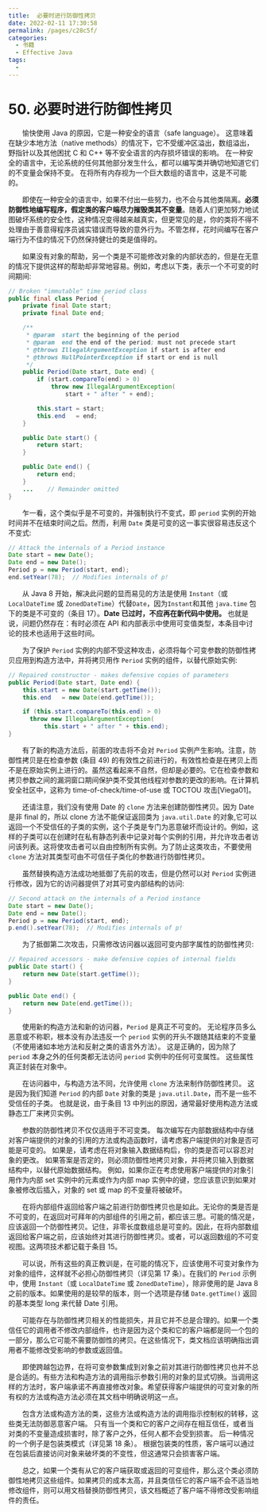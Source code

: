 ```yaml
---
title:  必要时进行防御性拷贝
date: 2022-02-11 17:30:58
permalink: /pages/c28c5f/
categories:
  - 书籍
  - Effective Java
tags:
  - 
---
```

# 50. 必要时进行防御性拷贝

　　愉快使用 Java 的原因，它是一种安全的语言（safe language）。 这意味着在缺少本地方法（native methods）的情况下，它不受缓冲区溢出，数组溢出，野指针以及其他困扰 C 和 C++ 等不安全语言的内存损坏错误的影响。 在一种安全的语言中，无论系统的任何其他部分发生什么，都可以编写类并确切地知道它们的不变量会保持不变。 在将所有内存视为一个巨大数组的语言中，这是不可能的。

　　即使在一种安全的语言中，如果不付出一些努力，也不会与其他类隔离。**必须防御性地编写程序，假定类的客户端尽力摧毁类其不变量**。随着人们更加努力地试图破坏系统的安全性，这种情况变得越来越真实，但更常见的是，你的类将不得不处理由于善意得程序员诚实错误而导致的意外行为。不管怎样，花时间编写在客户端行为不佳的情况下仍然保持健壮的类是值得的。

　　如果没有对象的帮助，另一个类是不可能修改对象的内部状态的，但是在无意的情况下提供这样的帮助却非常地容易。例如，考虑以下类，表示一个不可变的时间期间:

```java
// Broken "immutable" time period class
public final class Period {
    private final Date start;
    private final Date end;

    /**
     * @param  start the beginning of the period
     * @param  end the end of the period; must not precede start
     * @throws IllegalArgumentException if start is after end
     * @throws NullPointerException if start or end is null
     */
    public Period(Date start, Date end) {
        if (start.compareTo(end) > 0)
            throw new IllegalArgumentException(
                start + " after " + end);

        this.start = start;
        this.end   = end;
    }

    public Date start() {
        return start;
    }

    public Date end() {
        return end;
    }
    ...    // Remainder omitted
}
```

　　乍一看，这个类似乎是不可变的，并强制执行不变式，即 `period` 实例的开始时间并不在结束时间之后。然而，利用 `Date` 类是可变的这一事实很容易违反这个不变式:

```java
// Attack the internals of a Period instance
Date start = new Date();
Date end = new Date();
Period p = new Period(start, end);
end.setYear(78);  // Modifies internals of p!
```

　　从 Java 8 开始，解决此问题的显而易见的方法是使用 `Instant`（或 `LocalDateTime` 或 `ZonedDateTime`）代替`Date`，因为`Instant`和其他 `java.time` 包下的类是不可变的（条目 17）。**Date 已过时，不应再在新代码中使用。** 也就是说，问题仍然存在：有时必须在 API 和内部表示中使用可变值类型，本条目中讨论的技术也适用于这些时间。

　　为了保护 `Period` 实例的内部不受这种攻击，必须将每个可变参数的防御性拷贝应用到构造方法中，并将拷贝用作 `Period` 实例的组件，以替代原始实例:

```java
// Repaired constructor - makes defensive copies of parameters
public Period(Date start, Date end) {
    this.start = new Date(start.getTime());
    this.end   = new Date(end.getTime());

    if (this.start.compareTo(this.end) > 0)
      throw new IllegalArgumentException(
          this.start + " after " + this.end);
}
```

　　有了新的构造方法后，前面的攻击将不会对 `Period` 实例产生影响。注意，防御性拷贝是在检查参数 (条目 49) 的有效性之前进行的，有效性检查是在拷贝上而不是在原始实例上进行的。虽然这看起来不自然，但却是必要的。它在检查参数和拷贝参数之间的漏洞窗口期间保护类不受其他线程对参数的更改的影响。在计算机安全社区中，这称为 time-of-check/time-of-use 或 TOCTOU 攻击[Viega01]。

　　还请注意，我们没有使用 Date 的 `clone` 方法来创建防御性拷贝。因为 Date 是非 final 的，所以 clone 方法不能保证返回类为 `java.util.Date` 的对象,它可以返回一个不受信任的子类的实例，这个子类是专门为恶意破坏而设计的。例如，这样的子类可以在创建时在私有静态列表中记录对每个实例的引用，并允许攻击者访问该列表。这将使攻击者可以自由控制所有实例。为了防止这类攻击，不要使用 `clone` 方法对其类型可由不可信任子类化的参数进行防御性拷贝。

　　虽然替换构造方法成功地抵御了先前的攻击，但是仍然可以对 `Period` 实例进行修改，因为它的访问器提供了对其可变内部结构的访问:

```java
// Second attack on the internals of a Period instance
Date start = new Date();
Date end = new Date();
Period p = new Period(start, end);
p.end().setYear(78);  // Modifies internals of p!
```

　　为了抵御第二次攻击，只需修改访问器以返回可变内部字属性的防御性拷贝:

```java
// Repaired accessors - make defensive copies of internal fields
public Date start() {
    return new Date(start.getTime());
}

public Date end() {
    return new Date(end.getTime());
}
```

　　使用新的构造方法和新的访问器，`Period` 是真正不可变的。 无论程序员多么恶意或不称职，根本没有办法违反一个 `period` 实例的开头不跟随其结束的不变量（不使用诸如本地方法和反射之类的语言外方法）。 这是正确的，因为除了 `period` 本身之外的任何类都无法访问 `period` 实例中的任何可变属性。 这些属性真正封装在对象中。

　　在访问器中，与构造方法不同，允许使用 `clone` 方法来制作防御性拷贝。 这是因为我们知道 `Period` 的内部 `Date` 对象的类是 `java.util.Date`，而不是一些不受信任的子类。 也就是说，由于条目 13 中列出的原因，通常最好使用构造方法或静态工厂来拷贝实例。

　　参数的防御性拷贝不仅仅适用于不可变类。 每次编写在内部数据结构中存储对客户端提供的对象的引用的方法或构造函数时，请考虑客户端提供的对象是否可能是可变的。 如果是，请考虑在将对象输入数据结构后，你的类是否可以容忍对象的更改。 如果答案是否定的，则必须防御性地拷贝对象，并将拷贝输入到数据结构中，以替代原始数据结构。 例如，如果你正在考虑使用客户端提供的对象引用作为内部 set 实例中的元素或作为内部 map 实例中的键，您应该意识到如果对象被修改后插入，对象的 set 或 map 的不变量将被破坏。

　　在将内部组件返回给客户端之前进行防御性拷贝也是如此。无论你的类是否是不可变的，在返回对可拜年的内部组件的引用之前，都应该三思。可能的情况是，应该返回一个防御性拷贝。记住，非零长度数组总是可变的。因此，在将内部数组返回给客户端之前，应该始终对其进行防御性拷贝。或者，可以返回数组的不可变视图。这两项技术都记载于条目 15。

　　可以说，所有这些的真正教训是，在可能的情况下，应该使用不可变对象作为对象的组件，这样就不必担心防御性拷贝（详见第 17 条）。在我们的 `Period` 示例中，使用 `Instant`（或 `LocalDateTime` 或 `ZonedDateTime`），除非使用的是 Java 8 之前的版本。如果使用的是较早的版本，则一个选项是存储 `Date.getTime()` 返回的基本类型 long 来代替 Date 引用。

　　可能存在与防御性拷贝相关的性能损失，并且它并不总是合理的。如果一个类信任它的调用者不修改内部组件，也许是因为这个类和它的客户端都是同一个包的一部分，那么它可能不需要防御性的拷贝。在这些情况下，类文档应该明确指出调用者不能修改受影响的参数或返回值。

　　即使跨越包边界，在将可变参数集成到对象之前对其进行防御性拷贝也并不总是合适的。有些方法和构造方法的调用指示参数引用的对象的显式切换。当调用这样的方法时，客户端承诺不再直接修改对象。希望获得客户端提供的可变对象的所有权的方法或构造方法必须在其文档中明确说明这一点。

　　包含方法或构造方法的类，这些方法或构造方法的调用指示控制权的转移，这些类无法防御恶意客户端。 只有当一个类和它的客户之间存在相互信任，或者当对类的不变量造成损害时，除了客户之外，任何人都不会受到损害。 后一种情况的一个例子是包装类模式（详见第 18 条）。 根据包装类的性质，客户端可以通过在包装后直接访问对象来破坏类的不变性，但这通常只会损害客户端。

　　总之，如果一个类有从它的客户端获取或返回的可变组件，那么这个类必须防御性地拷贝这些组件。如果拷贝的成本太高，并且类信任它的客户端不会不适当地修改组件，则可以用文档替换防御性拷贝，该文档概述了客户端不得修改受影响组件的责任。

